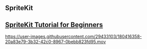 ## SpriteKit
## [SpriteKit Tutorial for Beginners](https://www.raywenderlich.com/71-spritekit-tutorial-for-beginners)

https://user-images.githubusercontent.com/29433103/180416358-20a83e79-3b32-42c0-8967-0bebb823fd95.mov
